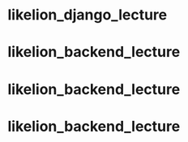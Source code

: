 # likelion_django_lecture
# likelion_backend_lecture
# likelion_backend_lecture
# likelion_backend_lecture
